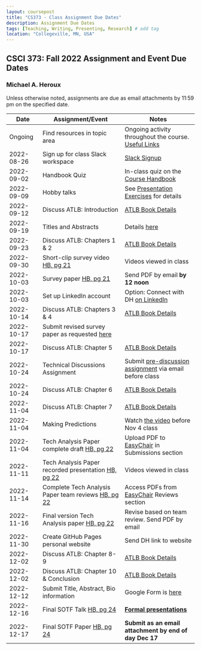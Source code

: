 ```yaml
---
layout: coursepost
title: "CS373 - Class Assignment Due Dates"
description: Assignment Due Dates
tags: [Teaching, Writing, Presenting, Research] # add tag
location: "Collegeville, MN, USA"
---
```


## CSCI 373: Fall 2022 Assignment and Event Due Dates

### Michael A. Heroux

Unless otherwise noted, assignments are due as email attachments by 11:59 pm on the specified date.

| **Date** | **Assignment/Event** | **Notes** |
| ---------- | --- | --- |
| Ongoing | Find resources in topic area | Ongoing activity throughout the course. [Useful Links](https://maherou.github.io/Teaching/files/CS373/CS373-Links/) |
| 2022-08-26 | Sign up for class Slack workspace | [Slack Signup](https://join.slack.com/t/collegevillef22cs373/shared_invite/zt-1enyc1d7p-PczuPKT6SjbKHyS_N_F_VA)  |
| 2022-09-02 | Handbook Quiz | In-class quiz on the [Course Handbook](../CSCI373CourseHandbookLatestEdition.pdf) |
| 2022-09-09 | Hobby talks | See [Presentation Exercises](https://collegeville.github.io/Orator/PresentationsThatWork/) for details |
| 2022-09-12 | Discuss ATLB: Introduction | [ATLB Book Details](../ATLB-Discussion) |
| 2022-09-19 | Titles and Abstracts | Details [here](https://collegeville.github.io/Scribe/TitlesAndAbstractsThatWork/) |
| 2022-09-23 | Discuss ATLB: Chapters 1 & 2 | [ATLB Book Details](../ATLB-Discussion) |
| 2022-09-30 | Short-clip survey video [HB, pg 21](../CSCI373CourseHandbookLatestEdition.pdf) | Videos viewed in class  | 
| 2022-10-03 | Survey paper [HB, pg 21](../CSCI373CourseHandbookLatestEdition.pdf) | Send PDF by email **by 12 noon** |
| 2022-10-03 | Set up LinkedIn account | Option: Connect with DH [on LinkedIn](https://in.linkedin.com/in/michael-heroux-763590) |
| 2022-10-14 | Discuss ATLB: Chapters 3 & 4 | [ATLB Book Details](../ATLB-Discussion) |
| 2022-10-17 |Submit revised survey paper as requested [here](https://collegeville.github.io/Scribe/BetterTechnicalWriting/) | |
| 2022-10-17 | Discuss ATLB: Chapter 5 | [ATLB Book Details](../ATLB-Discussion) |
| 2022-10-24 | Technical Discussions Assignment | Submit [pre-discussion assignment](https://collegeville.github.io/Orator/DiscussionsThatWork/) via email before class |
| 2022-10-24 | Discuss ATLB: Chapter 6 | [ATLB Book Details](../ATLB-Discussion) |
| 2022-11-04 | Discuss ATLB: Chapter 7 | [ATLB Book Details](../ATLB-Discussion) |
| 2022-11-04 | Making Predictions | Watch [the video](https://collegeville.github.io/Scribe/PredictionsThatWork/) before Nov 4 class |
| 2022-11-04 | Tech Analysis Paper complete draft [HB, pg 22](../CSCI373CourseHandbookLatestEdition.pdf) | Upload PDF to [EasyChair](https://easychair.org/conferences/?conf=fall2022tap) in Submissions section |
| 2022-11-11 | Tech Analysis Paper recorded presentation [HB, pg 22](../CSCI373CourseHandbookLatestEdition.pdf) | Videos viewed in class|
| 2022-11-14 | Complete Tech Analysis Paper team reviews [HB, pg 22](../CSCI373CourseHandbookLatestEdition.pdf) | Access PDFs from [EasyChair](https://easychair.org/conferences/?conf=fall2022tap) Reviews section |
| 2022-11-16 | Final version Tech Analysis paper [HB, pg 22](../CSCI373CourseHandbookLatestEdition.pdf) | Revise based on team review. Send PDF by email |
| 2022-11-30 | Create GitHub Pages personal website | Send DH link to website |
| 2022-12-02 | Discuss ATLB: Chapter 8-9 | [ATLB Book Details](../ATLB-Discussion) |
| 2022-12-02 | Discuss ATLB: Chapter 10 & Conclusion | [ATLB Book Details](../ATLB-Discussion) |
| 2022-12-12 | Submit Title, Abstract, Bio information | Google Form is [here](https://forms.gle/ScuC4Ca7xn1zfhaP6) |
| 2022-12-16 | Final SOTF Talk [HB, pg 24](../CSCI373CourseHandbookLatestEdition.pdf) | [**Formal presentations**](../2022-Fall-Final-Presentation-Schedule) |
| 2022-12-17 | Final SOTF Paper [HB, pg 24](../CSCI373CourseHandbookLatestEdition.pdf) | **Submit as an email attachment by end of day Dec 17** |